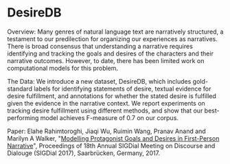 # DesireDB

Overview: Many genres of natural language text are narratively structured, a testament to our predilection for organizing our experiences as narratives. There is broad consensus that understanding a narrative requires identifying and tracking the goals and desires of the characters and their narrative outcomes.  However, to date, there has been limited work on computational models for this problem.    

The Data: We introduce a new dataset, DesireDB, which includes gold-standard labels for identifying statements of desire, textual evidence for desire fulfillment, and annotations for whether the stated desire is fulfilled given the evidence in the narrative context.  We  report experiments on tracking desire fulfillment using different methods, and show that our best-performing model achieves F-measure of 0.7 on our corpus. 

Paper:
Elahe Rahimtoroghi, Jiaqi Wu, Ruimin Wang, Pranav Anand and Marilyn A Walker, "[Modelling Protagonist Goals and Desires in First-Person Narrative](https://aclanthology.org/W17-5543/)", Proceedings of 18th Annual SIGDial Meeting on Discourse and Dialouge (SIGDial 2017), Saarbrücken, Germany, 2017.
